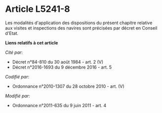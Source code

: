 # Article L5241-8

Les modalités d'application des dispositions du présent chapitre relative aux visites et inspections des navires sont
précisées par décret en Conseil d'Etat.

**Liens relatifs à cet article**

_Cité par_:

  - Décret n°84-810 du 30 août 1984 - art. 2 (V)
  - Décret n°2016-1693 du 9 décembre 2016 - art. 5

_Codifié par_:

  - Ordonnance n°2010-1307 du 28 octobre 2010 - art. (V)

_Modifié par_:

  - Ordonnance n°2011-635 du 9 juin 2011 - art. 4
